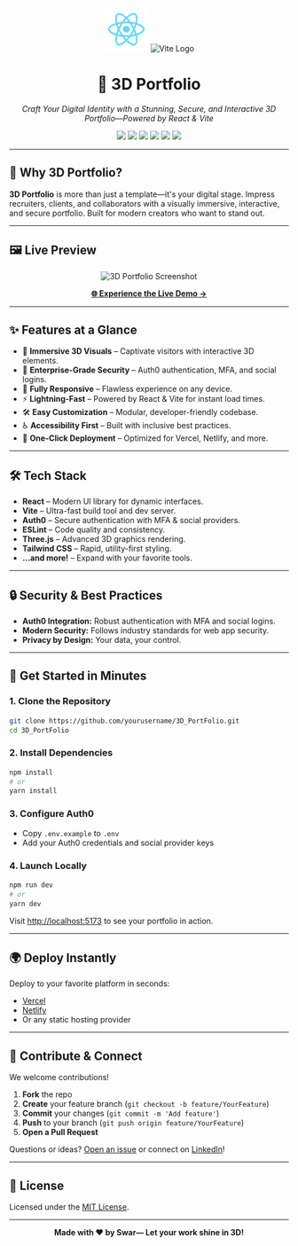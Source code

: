 <!-- Banner / Logo (optional) -->
<p align="center">
    <img src="https://raw.githubusercontent.com/github/explore/main/topics/react/react.png" width="80" alt="React Logo" />
    <img src="https://vitejs.dev/logo.svg" width="80" alt="Vite Logo" />
</p>

<h1 align="center">🚀 3D Portfolio</h1>
<p align="center"><em>Craft Your Digital Identity with a Stunning, Secure, and Interactive 3D Portfolio—Powered by React & Vite</em></p>

<p align="center">
    <a href="https://react.dev/" alt="React"><img src="https://img.shields.io/badge/React-20232A?style=for-the-badge&logo=react&logoColor=61DAFB"/></a>
    <a href="https://vitejs.dev/" alt="Vite"><img src="https://img.shields.io/badge/Vite-646CFF?style=for-the-badge&logo=vite&logoColor=FFD62E"/></a>
    <a href="https://auth0.com/" alt="Auth0"><img src="https://img.shields.io/badge/Auth0-EB5424?style=for-the-badge&logo=auth0&logoColor=fff"/></a>
    <a href="https://eslint.org/" alt="ESLint"><img src="https://img.shields.io/badge/ESLint-4B32C3?style=for-the-badge&logo=eslint&logoColor=fff"/></a>
    <a href="https://github.com/yourusername/3D_PortFolio" alt="GitHub"><img src="https://img.shields.io/github/stars/yourusername/3D_PortFolio?style=for-the-badge"/></a>
    <a href="https://3d-portfolio-demo.vercel.app/" alt="Live Demo"><img src="https://img.shields.io/badge/Live-Demo-success?style=for-the-badge&logo=vercel"/></a>
</p>

---

## 🌟 Why 3D Portfolio?

**3D Portfolio** is more than just a template—it's your digital stage. Impress recruiters, clients, and collaborators with a visually immersive, interactive, and secure portfolio. Built for modern creators who want to stand out.

---

## 🖼️ Live Preview

<p align="center">
    <img src="https://user-images.githubusercontent.com/yourusername/3d-portfolio-preview.png" alt="3D Portfolio Screenshot" width="700"/>
</p>

<p align="center">
    <a href="https://3d-portfolio-demo.vercel.app/" target="_blank"><b>🌐 Experience the Live Demo &rarr;</b></a>
</p>

---

## ✨ Features at a Glance

- 🎨 **Immersive 3D Visuals** – Captivate visitors with interactive 3D elements.
- 🔐 **Enterprise-Grade Security** – Auth0 authentication, MFA, and social logins.
- 📱 **Fully Responsive** – Flawless experience on any device.
- ⚡ **Lightning-Fast** – Powered by React & Vite for instant load times.
- 🛠️ **Easy Customization** – Modular, developer-friendly codebase.
- ♿ **Accessibility First** – Built with inclusive best practices.
- 🚀 **One-Click Deployment** – Optimized for Vercel, Netlify, and more.

---

## 🛠️ Tech Stack

- **React** – Modern UI library for dynamic interfaces.
- **Vite** – Ultra-fast build tool and dev server.
- **Auth0** – Secure authentication with MFA & social providers.
- **ESLint** – Code quality and consistency.
- **Three.js** – Advanced 3D graphics rendering.
- **Tailwind CSS** – Rapid, utility-first styling.
- **...and more!** – Expand with your favorite tools.

---

## 🔒 Security & Best Practices

- **Auth0 Integration:** Robust authentication with MFA and social logins.
- **Modern Security:** Follows industry standards for web app security.
- **Privacy by Design:** Your data, your control.

---

## 🚀 Get Started in Minutes

### 1. Clone the Repository

```bash
git clone https://github.com/yourusername/3D_PortFolio.git
cd 3D_PortFolio
```

### 2. Install Dependencies

```bash
npm install
# or
yarn install
```

### 3. Configure Auth0

- Copy `.env.example` to `.env`
- Add your Auth0 credentials and social provider keys

### 4. Launch Locally

```bash
npm run dev
# or
yarn dev
```

Visit [http://localhost:5173](http://localhost:5173) to see your portfolio in action.

---

## 🌍 Deploy Instantly

Deploy to your favorite platform in seconds:

- [Vercel](https://vercel.com/import)
- [Netlify](https://app.netlify.com/start)
- Or any static hosting provider

---

## 🤝 Contribute & Connect

We welcome contributions!  
1. **Fork** the repo  
2. **Create** your feature branch (`git checkout -b feature/YourFeature`)  
3. **Commit** your changes (`git commit -m 'Add feature'`)  
4. **Push** to your branch (`git push origin feature/YourFeature`)  
5. **Open a Pull Request**  

Questions or ideas? [Open an issue](https://github.com/yourusername/3D_PortFolio/issues) or connect on [LinkedIn](#)!

---

## 📄 License

Licensed under the [MIT License](LICENSE).

---

<p align="center">
    <b>Made with ❤️ by Swar&mdash; Let your work shine in 3D!</b>
</p>

